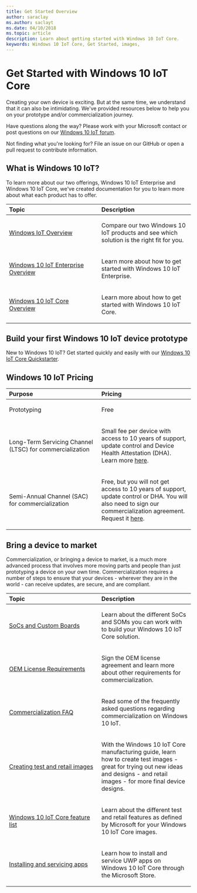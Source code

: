 ```yaml
--- 
title: Get Started Overview
author: saraclay 
ms.author: saclayt 
ms.date: 04/10/2018 
ms.topic: article 
description: Learn about getting started with Windows 10 IoT Core.
keywords: Windows 10 IoT Core, Get Started, images, 
--- 
```


# Get Started with Windows 10 IoT Core

Creating your own device is exciting. But at the same time, we understand that it can also be intimidating. We've provided resources below to help you on your prototype and/or commercialization journey. 

Have questions along the way? Please work with your Microsoft contact or post questions on our [Windows 10 IoT forum](https://social.msdn.microsoft.com/forums/en-US/home?forum=WindowsIoT).

Not finding what you're looking for? File an issue on our GitHub or open a pull request to contribute information.

## What is Windows 10 IoT?

To learn more about our two offerings, Windows 10 IoT Enterprise and Windows 10 IoT Core, we've created documentation for you to learn more about what each product has to offer.  

<table>
<colgroup>
<col width="50%" />
<col width="50%" />
</colgroup>
<thead>
<tr class="header">
<th align="left">Topic</th>
<th align="left">Description</th>
</tr>
</thead>
<tbody>

<tr class="odd">
<td align="left"><p><a href="windows-iot.md" data-raw-source="[Windows IoT Overview](windows-iot.md)">Windows IoT Overview</a></p></td>
<td align="left"><p>Compare our two Windows 10 IoT products and see which solution is the right fit for you.</p></td>
</tr>

<tr class="odd">
<td align="left"><p><a href="windows-iot-enterprise.md" data-raw-source="[Windows 10 IoT Enterprise Overview](windows-iot-enterprise.md)">Windows 10 IoT Enterprise Overview</a></p></td>
<td align="left"><p>Learn more about how to get started with Windows 10 IoT Enterprise.</p></td>
</tr>

<tr class="odd">
<td align="left"><p><a href="windows-iot-core.md" data-raw-source="[Windows 10 IoT Core Overview](windows-iot-core.md)">Windows 10 IoT Core Overview</a></p></td>
<td align="left"><p>Learn more about how to get started with Windows 10 IoT Core.</p></td>
</tr>

</tbody>
</table>

## Build your first Windows 10 IoT device prototype

New to Windows 10 IoT? Get started quickly and easily with our [Windows 10 IoT Core Quickstarter](tutorials/Tutorials.md). 

## Windows 10 IoT Pricing

<table>
<colgroup>
<col width="50%" />
<col width="50%" />
</colgroup>
<thead>
<tr class="header">
<th align="left">Purpose</th>
<th align="left">Pricing</th>
</tr>
</thead>
<tbody>

<tr class="odd">
<td align="left"><p>Prototyping</p></td>
<td align="left"><p>Free</p></td>
</tr>

<tr class="odd">
<td align="left"><p>Long-Term Servicing Channel (LTSC) for commercialization</p></td>
<td align="left"><p>Small fee per device with access to 10 years of support, update control and Device Health Attestation (DHA). Learn more <a href="https://docs.microsoft.com/en-us/windows-hardware/manufacture/iot/iotcoreservicesoverview" data-raw-source="[here](https://docs.microsoft.com/en-us/windows-hardware/manufacture/iot/iotcoreservicesoverview)">here</a>.</p></td>
</tr>

<tr class="odd">
<td align="left"><p>Semi-Annual Channel (SAC) for commercialization</p></td>
<td align="left"><p>Free, but you will not get access to 10 years of support, update control or DHA. You will also need to sign our commercialization agreement. Request it <a href="https://forms.office.com/Pages/ResponsePage.aspx?id=v4j5cvGGr0GRqy180BHbR4oorCHCXCJHla0pHy8o5GpUMlVHVkNZNVVON1ZTVUQ0T0lHS1pDV0JFVy4u" data-raw-source="[here](https://forms.office.com/Pages/ResponsePage.aspx?id=v4j5cvGGr0GRqy180BHbR4oorCHCXCJHla0pHy8o5GpUMlVHVkNZNVVON1ZTVUQ0T0lHS1pDV0JFVy4u)">here</a>.</p></td>
</tr>

</tbody>
</table>

## Bring a device to market

Commercialization, or bringing a device to market, is a much more advanced process that involves more moving parts and people than just prototyping a device on your own time. Commercialization requires a number of steps to ensure that your devices - wherever they are in the world - can receive updates, are secure, and are compliant. 

<table>
<colgroup>
<col width="50%" />
<col width="50%" />
</colgroup>
<thead>
<tr class="header">
<th align="left">Topic</th>
<th align="left">Description</th>
</tr>
</thead>
<tbody>

<tr class="odd">
<td align="left"><p><a href="learn-about-hardware/SoCsAndCustomBoards.md" data-raw-source="[SoCs and Custom Boards](learn-about-hardware/SoCsAndCustomBoards.md)">SoCs and Custom Boards</a></p></td>
<td align="left"><p>Learn about the different SoCs and SOMs you can work with to build your Windows 10 IoT Core solution.</p></td>
</tr>

<tr class="odd">
<td align="left"><p><a href="https://docs.microsoft.com/en-us/windows-hardware/manufacture/iot/license-requirements" data-raw-source="[OEM License Requirements](https://docs.microsoft.com/en-us/windows-hardware/manufacture/iot/license-requirements)">OEM License Requirements</a></p></td>
<td align="left"><p>Sign the OEM license agreement and learn more about other requirements for commercialization.</p></td>
</tr>

<tr class="odd">
<td align="left"><p><a href="https://docs.microsoft.com/en-us/windows-hardware/manufacture/iot/commercializationfaq" data-raw-source="[Commercialization FAQ](https://docs.microsoft.com/en-us/windows-hardware/manufacture/iot/commercializationfaq)">Commercialization FAQ</a></p></td>
<td align="left"><p>Read some of the frequently asked questions regarding commercialization on Windows 10 IoT.</p></td>
</tr>

<tr class="odd">
<td align="left"><p><a href="https://docs.microsoft.com/en-us/windows-hardware/manufacture/iot/iot-core-manufacturing-guide" data-raw-source="[Creating test and retail images](https://docs.microsoft.com/en-us/windows-hardware/manufacture/iot/iot-core-manufacturing-guide)">Creating test and retail images</a></p></td>
<td align="left"><p>With the Windows 10 IoT Core manufacturing guide, learn how to create test images - great for trying out new ideas and designs - and retail images - for more final device designs.</p></td>
</tr>

<tr class="odd">
<td align="left"><p><a href="https://docs.microsoft.com/en-us/windows-hardware/manufacture/iot/iot-core-feature-list" data-raw-source="[Windows 10 IoT Core feature list](https://docs.microsoft.com/en-us/windows-hardware/manufacture/iot/iot-core-feature-list)">Windows 10 IoT Core feature list</a></p></td>
<td align="left"><p>Learn about the different test and retail features as defined by Microsoft for your Windows 10 IoT Core images.</p></td>
</tr>

<tr class="odd">
<td align="left"><p><a href="https://docs.microsoft.com/en-us/windows-hardware/service/iot/servicing-msstore" data-raw-source="[Installing and servicing apps](https://docs.microsoft.com/en-us/windows-hardware/service/iot/servicing-msstore)">Installing and servicing apps</a></p></td>
<td align="left"><p>Learn how to install and service UWP apps on Windows 10 IoT Core through the Microsoft Store.</p></td>
</tr>


</tbody>
</table>
